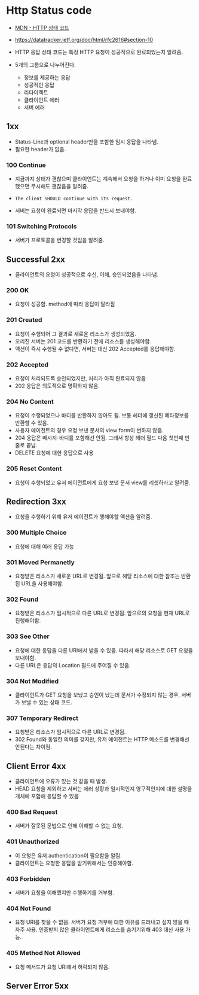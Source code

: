 # Http Status code

- [MDN - HTTP 상태 코드](https://developer.mozilla.org/ko/docs/Web/HTTP/Status)
- https://datatracker.ietf.org/doc/html/rfc2616#section-10

- HTTP 응답 상태 코드는 특정 HTTP 요청이 성공적으로 완료되었는지 알려줌.
- 5개의 그룹으로 나누어진다.
  - 정보를 제공하는 응답
  - 성공적인 응답
  - 리다이렉트
  - 클라이언트 에러
  - 서버 에러



## 1xx

- Status-Line과 optional header만을 포함한 임시 응답을 나타냄.
- 필요한 header가 없음.

### 100 Continue

- 지금까지 상태가 괜찮으며 클라이언트는 계속해서 요청을 하거나 이미 요청을 완료했으면 무시해도 괜찮음을 알려줌.

- ```
  The client SHOULD continue with its request.
  ```

- 서버는 요청이 완료되면 마지막 응답을 반드시 보내야함.

### 101 Switching Protocols

- 서버가 프로토콜을 변경할 것임을 알려줌.



## Successful 2xx

- 클라이언트의 요청이 성공적으로 수신, 이해, 승인되었음을 나타냄.

### 200 OK

- 요청이 성공함. method에 따라 응답이 달라짐

### 201 Created

- 요청이 수행되어 그 결과로 새로운 리소스가 생성되었음.
- 오리진 서버는 201 코드를 반환하기 전에 리소스를 생성해야함.
- 액션이 즉시 수행될 수 없다면, 서버는 대신 202 Accepted를 응답해야함.

### 202 Accepted

- 요청이 처리되도록 승인되었지만, 처리가 아직 완료되지 않음
- 202 응답은 의도적으로 명확하지 않음. 

### 204 No Content

- 요청이 수행되었으나 바디를 반환하지 않아도 됨. 보통 헤더에 갱신된 메타정보를 반환할 수 있음.
- 사용자 에이전트의 경우 요청 보낸 문서의 view form이 변하지 않음.
- 204 응답은 메시지-바디를 포함해선 안됨. 그래서 항상 헤더 필드 다음 첫번째 빈 줄로 끝남.
- DELETE 요청에 대한 응답으로 사용



### 205 Reset Content

- 요청이 수행되었고 유저 에이전트에게 요청 보낸 문서 view를 리셋하라고 알려줌.

## Redirection 3xx

- 요청을 수행하기 위해 유저 에이전트가 행해야할 액션을 알려줌.

### 300 Multiple Choice

- 요청에 대해 여러 응답 가능

### 301 Moved Permanetly

- 요청받은 리소스가 새로운 URL로 변경됨. 앞으로 해당 리소스에 대한 참조는 반환된 URL을 사용해야함.

### 302 Found

- 요청받은 리소스가 임시적으로 다른 URL로 변경됨. 앞으로의 요청을 현재 URL로 진행해야함.

### 303 See Other

- 요청에 대한 응답을 다른 URI에서 받을 수 있음. 따라서 해당 리소스로 GET 요청을 보내야함.
- 다른 URL은 응답의 Location 필드에 주어질 수 있음.

### 304 Not Modified

- 클라이언트가 GET 요청을 보냈고 승인이 났는데 문서가 수정되지 않는 경우, 서버가 보낼 수 있는 상태 코드.

### 307 Temporary Redirect

- 요청받은 리소스가 임시적으로 다른 URL로 변경됨.
- 302 Found와 동일한 의미를 갖지만, 유저 에이전트는 HTTP 메소드를 변경해선 안된다는 차이점.



## Client Error 4xx

- 클라이언트에 오류가 있는 것 같을 때 발생.
- HEAD 요청을 제외하고 서버는 에러 상황과 일시적인지 영구적인지에 대한 설명을 개체에 포함해 응답할 수 있음



### 400 Bad Request

- 서버가 잘못된 문법으로 인해 이해할 수 없는 요청.



### 401 Unauthorized

- 이 요청은 유저 authentication이 필요함을 알림.
- 클라이언트는 요청한 응답을 받기위해서는 인증해야함.

### 403 Forbidden

- 서버가 요청을 이해했지만 수행하기를 거부함.

### 404 Not Found

- 요청 URI를 찾을 수 없음. 서버가 요청 거부에 대한 이유를 드러내고 싶지 않을 때 자주 사용. 인증받지 않은 클라이언트에게 리소스를 숨기기위해 403 대신 사용 가능.

### 405 Method Not Allowed

- 요청 메서드가 요청 URI에서 허락되지 않음.

## Server Error 5xx
